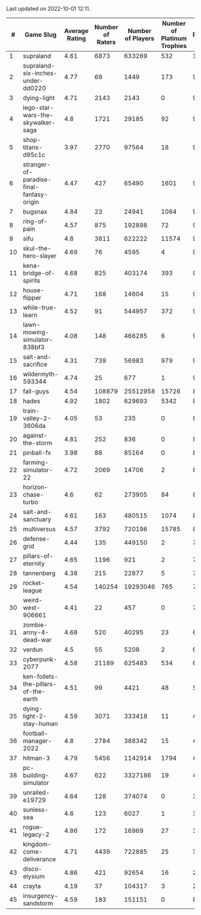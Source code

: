 Last updated on 2022-10-01 12:11.


|#|Game Slug|Average Rating|Number of Raters|Number of Players|Number of Platinum Trophies|Max Rarity (%)|
|---|---|---|---|---|---|---|
|1|supraland|4.61|6873|633269|532|100|
|2|supraland-six-inches-under-dd0220|4.77|69|1449|173|99|
|3|dying-light|4.71|2143|2143|0|98|
|4|lego-star-wars-the-skywalker-saga|4.8|1721|29185|92|98|
|5|shop-titans-d95c1c|3.97|2770|97564|18|98|
|6|stranger-of-paradise-final-fantasy-origin|4.47|427|65490|1601|98|
|7|bugsnax|4.84|23|24941|1064|97|
|8|ring-of-pain|4.57|875|192898|72|97|
|9|sifu|4.8|3811|622222|11574|96|
|10|skul-the-hero-slayer|4.69|76|4595|4|96|
|11|kena-bridge-of-spirits|4.68|825|403174|393|94|
|12|house-flipper|4.71|168|14604|15|93|
|13|while-true-learn|4.52|91|544957|372|93|
|14|lawn-mowing-simulator-838bf3|4.08|148|466285|6|92|
|15|salt-and-sacrifice|4.31|739|56983|979|91|
|16|wildermyth-593344|4.74|25|677|1|90|
|17|fall-guys|4.54|108879|25512958|15726|89|
|18|hades|4.92|1802|629693|5342|89|
|19|train-valley-2-3606da|4.05|53|235|0|89|
|20|against-the-storm|4.81|252|836|0|87|
|21|pinball-fx|3.98|88|85164|0|86|
|22|farming-simulator-22|4.72|2069|14706|2|85|
|23|horizon-chase-turbo|4.6|62|273905|84|83|
|24|salt-and-sanctuary|4.61|163|480515|1074|83|
|25|multiversus|4.57|3792|720196|15785|82|
|26|defense-grid|4.44|135|449150|2|79|
|27|pillars-of-eternity|4.65|1196|921|2|79|
|28|tannenberg|4.38|215|22877|5|75|
|29|rocket-league|4.54|140254|19293046|765|74|
|30|weird-west-906661|4.41|22|457|0|74|
|31|zombie-army-4-dead-war|4.68|520|40295|23|66|
|32|verdun|4.5|55|5208|2|64|
|33|cyberpunk-2077|4.58|21189|625483|534|60|
|34|ken-follets-the-pillars-of-the-earth|4.51|99|4421|48|59|
|35|dying-light-2-stay-human|4.59|3071|333418|11|48|
|36|football-manager-2022|4.8|2784|388342|15|48|
|37|hitman-3|4.79|5456|1142914|1794|48|
|38|pc-building-simulator|4.67|622|3327186|19|47|
|39|unrailed-e19729|4.64|128|374074|0|39|
|40|sunless-sea|4.6|123|6027|1|38|
|41|rogue-legacy-2|4.86|172|16969|27|36|
|42|kingdom-come-deliverance|4.71|4439|722885|25|30|
|43|disco-elysium|4.86|421|92654|16|28|
|44|crayta|4.19|37|104317|3|22|
|45|insurgency-sandstorm|4.59|183|151151|0|8|
